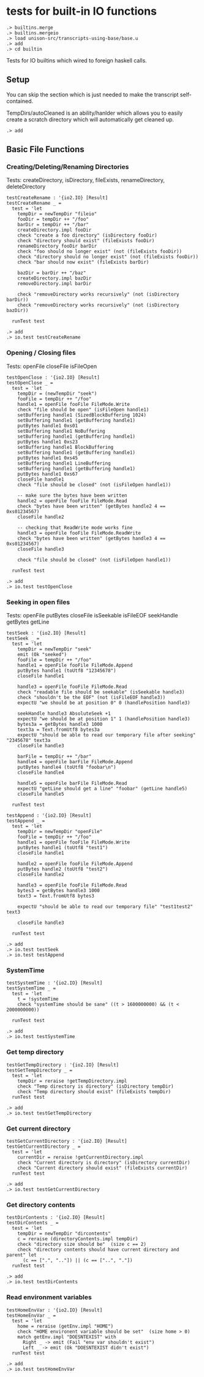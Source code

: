 # tests for built-in IO functions

```ucm:hide
.> builtins.merge
.> builtins.mergeio
.> load unison-src/transcripts-using-base/base.u
.> add
.> cd builtin
```

Tests for IO builtins which wired to foreign haskell calls.

## Setup

You can skip the section which is just needed to make the transcript self-contained.

TempDirs/autoCleaned is an ability/hanlder which allows you to easily
create a scratch directory which will automatically get cleaned up.

```ucm:hide
.> add
```

## Basic File Functions

### Creating/Deleting/Renaming Directories

Tests: createDirectory,
       isDirectory,
       fileExists,
       renameDirectory,
       deleteDirectory

```unison
testCreateRename : '{io2.IO} [Result]
testCreateRename _ =
  test = 'let
    tempDir = newTempDir "fileio"
    fooDir = tempDir ++ "/foo"
    barDir = tempDir ++ "/bar"
    createDirectory.impl fooDir
    check "create a foo directory" (isDirectory fooDir)
    check "directory should exist" (fileExists fooDir)
    renameDirectory fooDir barDir
    check "foo should no longer exist" (not (fileExists fooDir))
    check "directory should no longer exist" (not (fileExists fooDir))
    check "bar should now exist" (fileExists barDir)

    bazDir = barDir ++ "/baz"
    createDirectory.impl bazDir
    removeDirectory.impl barDir

    check "removeDirectory works recursively" (not (isDirectory barDir))
    check "removeDirectory works recursively" (not (isDirectory bazDir))

  runTest test
```

```ucm
.> add
.> io.test testCreateRename
```

### Opening / Closing files

Tests: openFile
       closeFile
       isFileOpen

```unison
testOpenClose : '{io2.IO} [Result]
testOpenClose _ =
  test = 'let
    tempDir = (newTempDir "seek")
    fooFile = tempDir ++ "/foo"
    handle1 = openFile fooFile FileMode.Write
    check "file should be open" (isFileOpen handle1)
    setBuffering handle1 (SizedBlockBuffering 1024)
    setBuffering handle1 (getBuffering handle1)
    putBytes handle1 0xs01
    setBuffering handle1 NoBuffering
    setBuffering handle1 (getBuffering handle1)
    putBytes handle1 0xs23
    setBuffering handle1 BlockBuffering
    setBuffering handle1 (getBuffering handle1)
    putBytes handle1 0xs45
    setBuffering handle1 LineBuffering
    setBuffering handle1 (getBuffering handle1)
    putBytes handle1 0xs67
    closeFile handle1
    check "file should be closed" (not (isFileOpen handle1))

    -- make sure the bytes have been written
    handle2 = openFile fooFile FileMode.Read
    check "bytes have been written" (getBytes handle2 4 == 0xs01234567)
    closeFile handle2

    -- checking that ReadWrite mode works fine
    handle3 = openFile fooFile FileMode.ReadWrite
    check "bytes have been written" (getBytes handle3 4 == 0xs01234567)
    closeFile handle3

    check "file should be closed" (not (isFileOpen handle1))

  runTest test
```

```ucm
.> add
.> io.test testOpenClose
```

### Seeking in open files

Tests: openFile
       putBytes
       closeFile
       isSeekable
       isFileEOF
       seekHandle
       getBytes
       getLine

```unison
testSeek : '{io2.IO} [Result]
testSeek _ =
  test = 'let
    tempDir = newTempDir "seek"
    emit (Ok "seeked")
    fooFile = tempDir ++ "/foo"
    handle1 = openFile fooFile FileMode.Append
    putBytes handle1 (toUtf8 "12345678")
    closeFile handle1

    handle3 = openFile fooFile FileMode.Read
    check "readable file should be seekable" (isSeekable handle3)
    check "shouldn't be the EOF" (not (isFileEOF handle3))
    expectU "we should be at position 0" 0 (handlePosition handle3)

    seekHandle handle3 AbsoluteSeek +1
    expectU "we should be at position 1" 1 (handlePosition handle3)
    bytes3a = getBytes handle3 1000
    text3a = Text.fromUtf8 bytes3a
    expectU "should be able to read our temporary file after seeking" "2345678" text3a
    closeFile handle3

    barFile = tempDir ++ "/bar"
    handle4 = openFile barFile FileMode.Append
    putBytes handle4 (toUtf8 "foobar\n")
    closeFile handle4

    handle5 = openFile barFile FileMode.Read
    expectU "getLine should get a line" "foobar" (getLine handle5)
    closeFile handle5

  runTest test

testAppend : '{io2.IO} [Result]
testAppend _ =
  test = 'let
    tempDir = newTempDir "openFile"
    fooFile = tempDir ++ "/foo"
    handle1 = openFile fooFile FileMode.Write
    putBytes handle1 (toUtf8 "test1")
    closeFile handle1

    handle2 = openFile fooFile FileMode.Append
    putBytes handle2 (toUtf8 "test2")
    closeFile handle2

    handle3 = openFile fooFile FileMode.Read
    bytes3 = getBytes handle3 1000
    text3 = Text.fromUtf8 bytes3

    expectU "should be able to read our temporary file" "test1test2" text3

    closeFile handle3

  runTest test
```

```ucm
.> add
.> io.test testSeek
.> io.test testAppend
```

### SystemTime
```unison
testSystemTime : '{io2.IO} [Result]
testSystemTime _ =
  test = 'let
    t = !systemTime
    check "systemTime should be sane" ((t > 1600000000) && (t < 2000000000))

  runTest test
```

```ucm
.> add
.> io.test testSystemTime
```

### Get temp directory

```unison:hide
testGetTempDirectory : '{io2.IO} [Result]
testGetTempDirectory _ =
  test = 'let
    tempDir = reraise !getTempDirectory.impl
    check "Temp directory is directory" (isDirectory tempDir)
    check "Temp directory should exist" (fileExists tempDir)
  runTest test
```

```ucm
.> add
.> io.test testGetTempDirectory
```

### Get current directory

```unison:hide
testGetCurrentDirectory : '{io2.IO} [Result]
testGetCurrentDirectory _ =
  test = 'let
    currentDir = reraise !getCurrentDirectory.impl
    check "Current directory is directory" (isDirectory currentDir)
    check "Current directory should exist" (fileExists currentDir)
  runTest test
```

```ucm
.> add
.> io.test testGetCurrentDirectory
```

### Get directory contents

```unison:hide
testDirContents : '{io2.IO} [Result]
testDirContents _ =
  test = 'let
    tempDir = newTempDir "dircontents"
    c = reraise (directoryContents.impl tempDir)
    check "directory size should be"  (size c == 2)
    check "directory contents should have current directory and parent" let
      (c == [".", ".."]) || (c == ["..", "."])
  runTest test
```

```ucm
.> add
.> io.test testDirContents
```

### Read environment variables

```unison:hide
testHomeEnvVar : '{io2.IO} [Result]
testHomeEnvVar _ =
  test = 'let
    home = reraise (getEnv.impl "HOME")
    check "HOME environent variable should be set"  (size home > 0)
    match getEnv.impl "DOESNTEXIST" with 
      Right _ -> emit (Fail "env var shouldn't exist")
      Left _ -> emit (Ok "DOESNTEXIST didn't exist")
  runTest test
```
```ucm
.> add
.> io.test testHomeEnvVar
```
